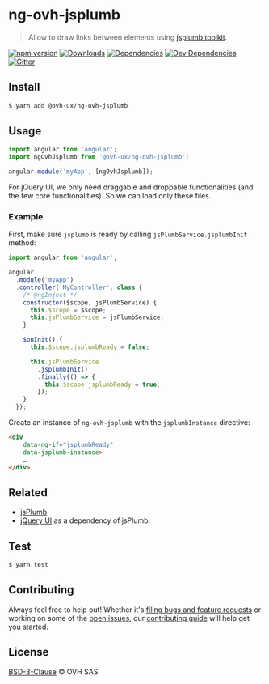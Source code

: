 # ng-ovh-jsplumb

> Allow to draw links between elements using [jsplumb toolkit](http://www.jsplumb.org/).

[![npm version](https://badgen.net/npm/v/@ovh-ux/ng-ovh-jsplumb)](https://www.npmjs.com/package/@ovh-ux/ng-ovh-jsplumb) [![Downloads](https://badgen.net/npm/dt/@ovh-ux/ng-ovh-jsplumb)](https://npmjs.com/package/@ovh-ux/ng-ovh-jsplumb) [![Dependencies](https://badgen.net/david/dep/ovh/manager/packages/components/ng-ovh-jsplumb)](https://npmjs.com/package/@ovh-ux/ng-ovh-jsplumb?activeTab=dependencies) [![Dev Dependencies](https://badgen.net/david/dev/ovh/manager/packages/components/ng-ovh-jsplumb)](https://npmjs.com/package/@ovh-ux/ng-ovh-jsplumb?activeTab=dependencies) [![Gitter](https://badgen.net/badge/gitter/ovh-ux/blue?icon=gitter)](https://gitter.im/ovh/ux)

## Install

```sh
$ yarn add @ovh-ux/ng-ovh-jsplumb
```

## Usage

```js
import angular from 'angular';
import ngOvhJsplumb from '@ovh-ux/ng-ovh-jsplumb';

angular.module('myApp', [ngOvhJsplumb]);
```

For jQuery UI, we only need draggable and droppable functionalities (and the few core functionalities). So we can load only these files.

### Example

First, make sure `jsplumb` is ready by calling `jsPlumbService.jsplumbInit` method:

```js
import angular from 'angular';

angular
  .module('myApp')
  .controller('MyController', class {
    /* @ngInject */
    constructor($scope, jsPlumbService) {
      this.$scope = $scope;
      this.jsPlumbService = jsPlumbService;
    }

    $onInit() {
      this.$scope.jsplumbReady = false;

      this.jsPlumbService
        .jsplumbInit()
        .finally(() => {
          this.$scope.jsplumbReady = true;
        });
    }
  });
```

Create an instance of `ng-ovh-jsplumb` with the `jsplumbInstance` directive:

```html
<div
    data-ng-if="jsplumbReady"
    data-jsplumb-instance>
    …
</div>
```

## Related

- [jsPlumb](http://jsplumb.org)
- [jQuery UI](http://jqueryui.com/) as a dependency of jsPlumb.

## Test

```sh
$ yarn test
```

## Contributing

Always feel free to help out! Whether it's [filing bugs and feature requests](https://github.com/ovh/manager/issues/new) or working on some of the [open issues](https://github.com/ovh/manager/issues), our [contributing guide](https://github.com/ovh/manager/blob/master/CONTRIBUTING.md) will help get you started.

## License

[BSD-3-Clause](LICENSE) © OVH SAS
